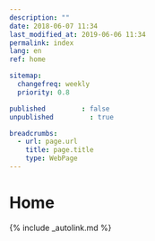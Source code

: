 ```yaml
---
description: ""
date: 2018-06-07 11:34
last_modified_at: 2019-06-06 11:34
permalink: index
lang: en
ref: home

sitemap:
  changefreq: weekly
  priority: 0.8

published         : false
unpublished         : true

breadcrumbs:
  - url: page.url
    title: page.title
    type: WebPage
---
```


# Home

{% include _autolink.md %}

<!--
  currentYear: {{ site.currentYear }}
  experience: {{ site.experience }}
  [zuralski.net](https://zuralski.net)
-->